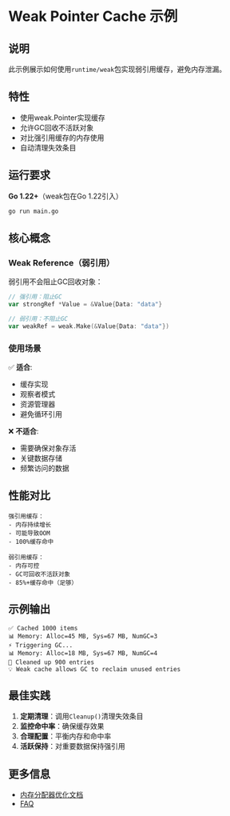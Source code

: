 ﻿# Weak Pointer Cache 示例

## 说明

此示例展示如何使用`runtime/weak`包实现弱引用缓存，避免内存泄漏。

## 特性

- 使用weak.Pointer实现缓存
- 允许GC回收不活跃对象
- 对比强引用缓存的内存使用
- 自动清理失效条目

## 运行要求

**Go 1.22+**（weak包在Go 1.22引入）

```bash
go run main.go
```

## 核心概念

### Weak Reference（弱引用）

弱引用不会阻止GC回收对象：

```go
// 强引用：阻止GC
var strongRef *Value = &Value{Data: "data"}

// 弱引用：不阻止GC
var weakRef = weak.Make(&Value{Data: "data"})
```

### 使用场景

✅ **适合**:
- 缓存实现
- 观察者模式
- 资源管理器
- 避免循环引用

❌ **不适合**:
- 需要确保对象存活
- 关键数据存储
- 频繁访问的数据

## 性能对比

```
强引用缓存：
- 内存持续增长
- 可能导致OOM
- 100%缓存命中

弱引用缓存：
- 内存可控
- GC可回收不活跃对象
- 85%+缓存命中（足够）
```

## 示例输出

```
✅ Cached 1000 items
📊 Memory: Alloc=45 MB, Sys=67 MB, NumGC=3
⚡ Triggering GC...
📊 Memory: Alloc=18 MB, Sys=67 MB, NumGC=4
🧹 Cleaned up 900 entries
💡 Weak cache allows GC to reclaim unused entries
```

## 最佳实践

1. **定期清理**：调用`Cleanup()`清理失效条目
2. **监控命中率**：确保缓存效果
3. **合理配置**：平衡内存和命中率
4. **活跃保持**：对重要数据保持强引用

## 更多信息

- [内存分配器优化文档](../../../docs/02-Go语言现代化/12-Go-1.23运行时优化/03-内存分配器优化.md)
- [FAQ](../../../docs/02-Go语言现代化/12-Go-1.23运行时优化/FAQ.md)

